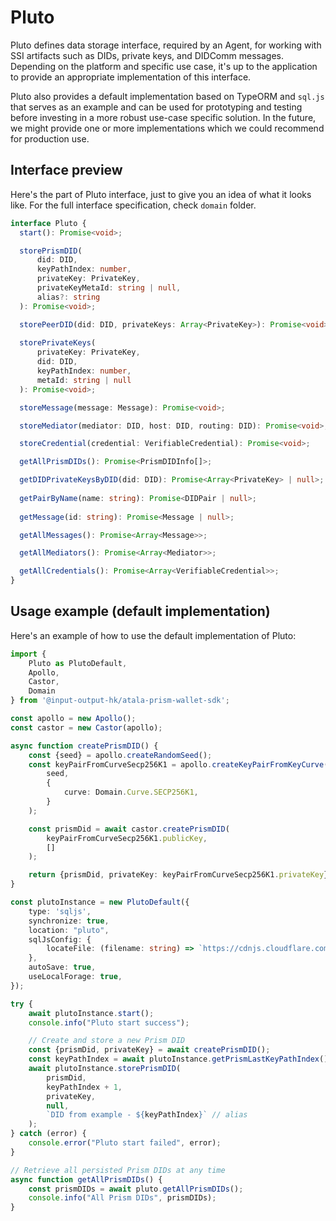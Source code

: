# Pluto

Pluto defines data storage interface, required by an Agent, for working with SSI
artifacts such as DIDs, private keys, and DIDComm messages. Depending on the
platform and specific use case, it's up to the application to provide an 
appropriate implementation of this interface.

Pluto also provides a default implementation based on TypeORM and `sql.js` that
serves as an example and can be used for prototyping and testing before investing
in a more robust use-case specific solution. In the future, we might provide one
or more implementations which we could recommend for production use.

## Interface preview

Here's the part of Pluto interface, just to give you an idea of what it looks 
like. For the full interface specification, check `domain` folder.

```ts
interface Pluto {
  start(): Promise<void>;

  storePrismDID(
      did: DID, 
      keyPathIndex: number, 
      privateKey: PrivateKey, 
      privateKeyMetaId: string | null, 
      alias?: string
  ): Promise<void>;

  storePeerDID(did: DID, privateKeys: Array<PrivateKey>): Promise<void>;
  
  storePrivateKeys(
      privateKey: PrivateKey,
      did: DID,
      keyPathIndex: number,
      metaId: string | null
  ): Promise<void>;

  storeMessage(message: Message): Promise<void>;

  storeMediator(mediator: DID, host: DID, routing: DID): Promise<void>;

  storeCredential(credential: VerifiableCredential): Promise<void>;

  getAllPrismDIDs(): Promise<PrismDIDInfo[]>;

  getDIDPrivateKeysByDID(did: DID): Promise<Array<PrivateKey> | null>;
  
  getPairByName(name: string): Promise<DIDPair | null>;
  
  getMessage(id: string): Promise<Message | null>;

  getAllMessages(): Promise<Array<Message>>;

  getAllMediators(): Promise<Array<Mediator>>;

  getAllCredentials(): Promise<Array<VerifiableCredential>>;
}
```

## Usage example (default implementation)

Here's an example of how to use the default implementation of Pluto:

```ts
import { 
    Pluto as PlutoDefault, 
    Apollo, 
    Castor, 
    Domain 
} from '@input-output-hk/atala-prism-wallet-sdk';

const apollo = new Apollo();
const castor = new Castor(apollo);

async function createPrismDID() {
    const {seed} = apollo.createRandomSeed();
    const keyPairFromCurveSecp256K1 = apollo.createKeyPairFromKeyCurve(
        seed,
        {
            curve: Domain.Curve.SECP256K1,
        }
    );

    const prismDid = await castor.createPrismDID(
        keyPairFromCurveSecp256K1.publicKey,
        []
    );

    return {prismDid, privateKey: keyPairFromCurveSecp256K1.privateKey};
}

const plutoInstance = new PlutoDefault({
    type: 'sqljs',
    synchronize: true,
    location: "pluto",
    sqlJsConfig: {
        locateFile: (filename: string) => `https://cdnjs.cloudflare.com/ajax/libs/sql.js/1.2.1/dist/${filename}`
    },
    autoSave: true,
    useLocalForage: true,
});

try {
    await plutoInstance.start();
    console.info("Pluto start success");

    // Create and store a new Prism DID
    const {prismDid, privateKey} = await createPrismDID();
    const keyPathIndex = await plutoInstance.getPrismLastKeyPathIndex();
    await plutoInstance.storePrismDID(
        prismDid, 
        keyPathIndex + 1,
        privateKey, 
        null, 
        `DID from example - ${keyPathIndex}` // alias
    );
} catch (error) {
    console.error("Pluto start failed", error);
}

// Retrieve all persisted Prism DIDs at any time
async function getAllPrismDIDs() {
    const prismDIDs = await pluto.getAllPrismDIDs();
    console.info("All Prism DIDs", prismDIDs);
}

```
